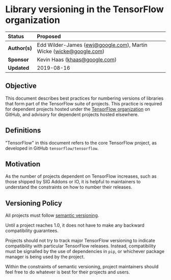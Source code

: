 # Library versioning in the TensorFlow organization

| Status        | Proposed       |
:-------------- |:---------------------------------------------------- |
| **Author(s)** | Edd Wilder-James (ewj@google.com), Martin Wicke (wicke@google.com) |
| **Sponsor**   | Kevin Haas (khaas@google.com)                 |
| **Updated**   | 2019-08-16                                           |

## Objective

This document describes best practices for numbering versions of libraries
that form part of the TensorFlow suite of projects. This practice is required for dependent
projects hosted under the [TensorFlow organization](https://github.com/tensorflow) on
GitHub, and advisory for dependent projects hosted elsewhere.

## Definitions

"TensorFlow" in this document refers to the core TensorFlow project, as developed in
GitHub `tensorflow/tensorflow`.

## Motivation

As the number of projects dependent on TensorFlow increases, such as those shipped by
SIG Addons or IO, it is helpful to maintainers to understand the constraints on how 
to number their releases.

## Versioning Policy

All projects must follow [semantic versioning](https://semver.org/). 

Until a project reaches 1.0, it does not have to make any backward compatibility guarantees.

Projects should not try to track major TensorFlow versioning to indicate compatibility
with particular TensorFlow releases. Instead, compatibility must be signalled
by the use of dependencies in `pip`, or whichever package manager is being used by the project.

Within the constraints of semantic versioning, project maintainers should feel free to do
whatever is best for their projects and users.
